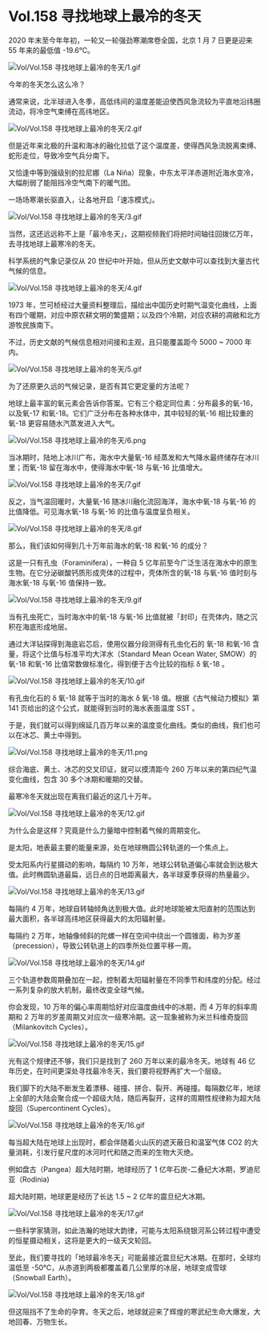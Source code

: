 # Vol.158 寻找地球上最冷的冬天

2020 年末至今年年初，一轮又一轮强劲寒潮席卷全国，北京 1 月 7 日更是迎来 55 年来的最低值 -19.6℃。

![Vol/Vol.158 寻找地球上最冷的冬天/1.gif](https://cdn.jsdelivr.net/gh/ipaperclip-icu/static/image/文字稿/Vol/Vol.158%20寻找地球上最冷的冬天/1.gif)

今年的冬天怎么这么冷？

通常来说，北半球进入冬季，高低纬间的温度差能迫使西风急流较为平直地沿纬圈流动，将冷空气束缚在高纬地区。

![Vol/Vol.158 寻找地球上最冷的冬天/2.gif](https://cdn.jsdelivr.net/gh/ipaperclip-icu/static/image/文字稿/Vol/Vol.158%20寻找地球上最冷的冬天/2.gif)

但是近年来北极的升温和海冰的融化拉低了这个温度差，使得西风急流脱离束缚、蛇形走位，导致冷空气兵分南下。

又恰逢中等到强级别的拉尼娜（La Niña）现象，中东太平洋赤道附近海水变冷，大幅削弱了能阻挡冷空气南下的暖气团。

一场场寒潮长驱直入，让各地开启「速冻模式」。

![Vol/Vol.158 寻找地球上最冷的冬天/3.gif](https://cdn.jsdelivr.net/gh/ipaperclip-icu/static/image/文字稿/Vol/Vol.158%20寻找地球上最冷的冬天/3.gif)

当然，这还远远称不上是「最冷冬天」，这期视频我们将把时间轴往回拨亿万年，去寻找地球上最寒冷的冬天。

科学系统的气象记录仅从 20 世纪中叶开始，但从历史文献中可以查找到大量古代气候的信息。

![Vol/Vol.158 寻找地球上最冷的冬天/4.gif](https://cdn.jsdelivr.net/gh/ipaperclip-icu/static/image/文字稿/Vol/Vol.158%20寻找地球上最冷的冬天/4.gif)

1973 年，竺可桢经过大量资料整理后，描绘出中国历史时期气温变化曲线，上面有四个暖期，对应中原农耕文明的繁盛期；以及四个冷期，对应农耕的凋敝和北方游牧民族南下。

不过，历史文献的气候信息相对间接和主观，且只能覆盖距今 5000 ~ 7000 年内。

![Vol/Vol.158 寻找地球上最冷的冬天/5.gif](https://cdn.jsdelivr.net/gh/ipaperclip-icu/static/image/文字稿/Vol/Vol.158%20寻找地球上最冷的冬天/5.gif)

为了还原更久远的气候记录，是否有其它更定量的方法呢？

地球上最丰富的氧元素会告诉你答案。它有三个稳定同位素：分布最多的氧-16，以及氧-17 和氧-18。它们广泛分布在各种水体中，其中较轻的氧-16 相比较重的氧-18 更容易随水汽蒸发进入大气。

![Vol/Vol.158 寻找地球上最冷的冬天/6.png](https://cdn.jsdelivr.net/gh/ipaperclip-icu/static/image/文字稿/Vol/Vol.158%20寻找地球上最冷的冬天/6.png)

当冰期时，陆地上冰川广布，海水中大量氧-16 经蒸发和大气降水最终储存在冰川里；而氧-18 留在海水中，使得海水中氧-18 与氧-16 比值增大。

![Vol/Vol.158 寻找地球上最冷的冬天/7.gif](https://cdn.jsdelivr.net/gh/ipaperclip-icu/static/image/文字稿/Vol/Vol.158%20寻找地球上最冷的冬天/7.gif)

反之，当气温回暖时，大量氧-16 随冰川融化流回海洋，海水中氧-18 与氧-16 的比值降低。可见海水氧-18 与氧-16 的比值与温度呈负相关。

![Vol/Vol.158 寻找地球上最冷的冬天/8.gif](https://cdn.jsdelivr.net/gh/ipaperclip-icu/static/image/文字稿/Vol/Vol.158%20寻找地球上最冷的冬天/8.gif)

那么，我们该如何得到几十万年前海水的氧-18 和氧-16 的成分？

这是一只有孔虫（Foraminifera），一种自 5 亿年前至今广泛生活在海水中的原生生物。在它分泌碳酸钙质形成壳体的过程中，壳体所含的氧-18 与氧-16 值时刻与海水氧-18 与氧-16 值保持一致。

![Vol/Vol.158 寻找地球上最冷的冬天/9.gif](https://cdn.jsdelivr.net/gh/ipaperclip-icu/static/image/文字稿/Vol/Vol.158%20寻找地球上最冷的冬天/9.gif)

当有孔虫死亡，当时海水中的氧-18 与氧-16 比值就被「封印」在壳体内，随之沉积在海底形成地层。

通过大洋钻探得到海底岩芯后，使用仪器分段测得有孔虫化石的 氧-18 和氧-16 含量，将这个比值与标准平均大洋水（Standard Mean Ocean Water, SMOW）的氧-18 和氧-16 比值常数做标准化，得到便于古今比较的指标 δ 氧-18 。

![Vol/Vol.158 寻找地球上最冷的冬天/10.gif](https://cdn.jsdelivr.net/gh/ipaperclip-icu/static/image/文字稿/Vol/Vol.158%20寻找地球上最冷的冬天/10.gif)

有孔虫化石的 δ 氧-18 就等于当时的海水 δ 氧-18 值。根据《古气候动力模拟》第 141 页给出的这个公式，就能得到当时的海水表面温度 SST 。

于是，我们就可以得到绵延几百万年以来的温度变化曲线。类似的曲线，我们也可以在冰芯、黄土中得到。

![Vol/Vol.158 寻找地球上最冷的冬天/11.png](https://cdn.jsdelivr.net/gh/ipaperclip-icu/static/image/文字稿/Vol/Vol.158%20寻找地球上最冷的冬天/11.png)

综合海底、黄土、冰芯的交叉印证，就可以摸清距今 260 万年以来的第四纪气温变化曲线，包含 30 多个冰期和暖期的交替。

最寒冷冬天就出现在离我们最近的这几十万年。

![Vol/Vol.158 寻找地球上最冷的冬天/12.gif](https://cdn.jsdelivr.net/gh/ipaperclip-icu/static/image/文字稿/Vol/Vol.158%20寻找地球上最冷的冬天/12.gif)

为什么会是这样？究竟是什么力量暗中控制着气候的周期变化。

是太阳，地表最主要的能量来源，处在地球椭圆公转轨道的一个焦点上。

受太阳系内行星摄动的影响，每隔约 10 万年，地球公转轨道偏心率就会到达极大值。此时椭圆轨道最扁，远日点的日地距离最大，各半球夏季获得的热量最少。

![Vol/Vol.158 寻找地球上最冷的冬天/13.gif](https://cdn.jsdelivr.net/gh/ipaperclip-icu/static/image/文字稿/Vol/Vol.158%20寻找地球上最冷的冬天/13.gif)

每隔约 4 万年，地球自转轴倾角达到极大值。此时地球能被太阳直射的范围达到最大面积，各半球高纬地区获得最大的太阳辐射量。

每隔约 2 万年，地轴像倾斜的陀螺一样在空间中绕出一个圆锥面，称为岁差（precession），导致公转轨道上的四季所处位置平移一周。

![Vol/Vol.158 寻找地球上最冷的冬天/14.gif](https://cdn.jsdelivr.net/gh/ipaperclip-icu/static/image/文字稿/Vol/Vol.158%20寻找地球上最冷的冬天/14.gif)

三个轨道参数周期叠加在一起，控制着太阳辐射量在不同季节和纬度的分配。经过一系列复杂的放大机制，最终改变全球气候。

你会发现，10 万年的偏心率周期恰好对应温度曲线中的冰期，而 4 万年的斜率周期和 2 万年的岁差周期又对应次一级寒冷期。这一现象被称为米兰科维奇旋回（Milankovitch Cycles）。

![Vol/Vol.158 寻找地球上最冷的冬天/15.gif](https://cdn.jsdelivr.net/gh/ipaperclip-icu/static/image/文字稿/Vol/Vol.158%20寻找地球上最冷的冬天/15.gif)

光有这个规律还不够，我们只是找到了 260 万年以来的最冷冬天。地球有 46 亿年历史，在时间更深处寻找最冷冬天，我们要将视野再扩大一个层级。

我们脚下的大陆不断发生着漂移、碰撞、拼合、裂开、再碰撞。每隔数亿年，地球上全部的大陆会聚合成一个超级大陆，随后再裂开，这样的周期性规律称为超大陆旋回（Supercontinent Cycles）。

![Vol/Vol.158 寻找地球上最冷的冬天/16.gif](https://cdn.jsdelivr.net/gh/ipaperclip-icu/static/image/文字稿/Vol/Vol.158%20寻找地球上最冷的冬天/16.gif)

每当超大陆在地球上出现时，都会伴随着火山灰的遮天蔽日和温室气体 CO2 的大量消耗，引发行星尺度的冰河时代和随之而来的生物大灭绝。

例如盘古（Pangea）超大陆时期，地球经历了 1 亿年石炭-二叠纪大冰期，罗迪尼亚（Rodinia)

超大陆时期，地球更是经历了长达 1.5 ~ 2 亿年的震旦纪大冰期。

![Vol/Vol.158 寻找地球上最冷的冬天/17.gif](https://cdn.jsdelivr.net/gh/ipaperclip-icu/static/image/文字稿/Vol/Vol.158%20寻找地球上最冷的冬天/17.gif)

一些科学家猜测，如此浩瀚的地球大韵律，可能与太阳系绕银河系公转过程中遭受的恒星摄动相关，这将是更大的一级天文轮回。

至此，我们要寻找的「地球最冷冬天」可能最接近震旦纪大冰期。在那时，全球均温低至 -50℃，从赤道到两极都覆盖着几公里厚的冰层，地球变成雪球（Snowball Earth）。

![Vol/Vol.158 寻找地球上最冷的冬天/18.gif](https://cdn.jsdelivr.net/gh/ipaperclip-icu/static/image/文字稿/Vol/Vol.158%20寻找地球上最冷的冬天/18.gif)

但这阻挡不了生命的孕育。冬天之后，地球就迎来了辉煌的寒武纪生命大爆发，大地回春、万物生长。
